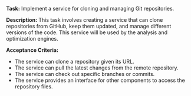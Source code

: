 **Task:** Implement a service for cloning and managing Git repositories.

**Description:**
This task involves creating a service that can clone repositories from GitHub, keep them updated, and manage different versions of the code. This service will be used by the analysis and optimization engines.

**Acceptance Criteria:**
- The service can clone a repository given its URL.
- The service can pull the latest changes from the remote repository.
- The service can check out specific branches or commits.
- The service provides an interface for other components to access the repository files.
